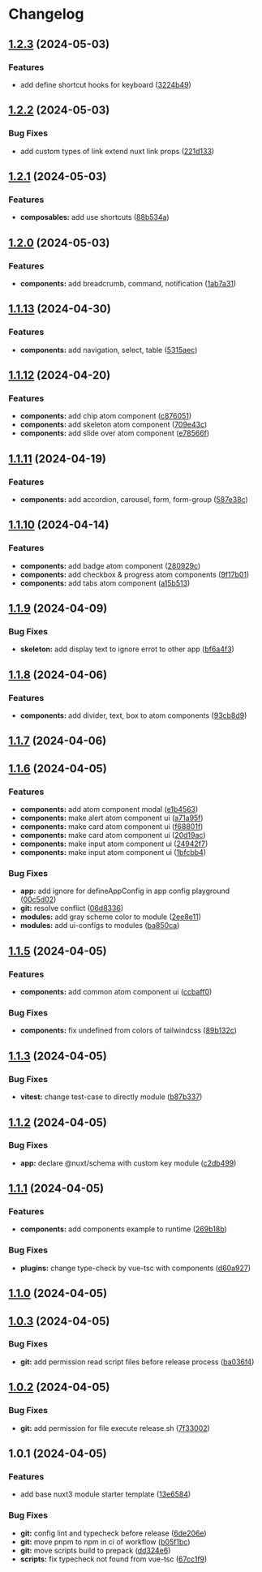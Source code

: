 # Changelog

## [1.2.3](https://github.com/toantranmei/mei-nuxt3-ui/compare/v1.2.2...v1.2.3) (2024-05-03)


### Features

* add define shortcut hooks for keyboard ([3224b49](https://github.com/toantranmei/mei-nuxt3-ui/commit/3224b49c9f2d870281ad6de5dd77dc4a4eeb33a8))

## [1.2.2](https://github.com/toantranmei/mei-nuxt3-ui/compare/v1.2.1...v1.2.2) (2024-05-03)


### Bug Fixes

* add custom types of link extend nuxt link props ([221d133](https://github.com/toantranmei/mei-nuxt3-ui/commit/221d13318630db54de46bcd83c153998baba1bfe))

## [1.2.1](https://github.com/toantranmei/mei-nuxt3-ui/compare/v1.2.0...v1.2.1) (2024-05-03)


### Features

* **composables:** add use shortcuts ([88b534a](https://github.com/toantranmei/mei-nuxt3-ui/commit/88b534a566881a96a073643a538ba87d1393285b))

## [1.2.0](https://github.com/toantranmei/mei-nuxt3-ui/compare/v1.1.13...v1.2.0) (2024-05-03)


### Features

* **components:** add breadcrumb, command, notification ([1ab7a31](https://github.com/toantranmei/mei-nuxt3-ui/commit/1ab7a317b35858694a1943d7ecf6b7bee98d426a))

## [1.1.13](https://github.com/toantranmei/mei-nuxt3-ui/compare/v1.1.12...v1.1.13) (2024-04-30)


### Features

* **components:** add navigation, select, table ([5315aec](https://github.com/toantranmei/mei-nuxt3-ui/commit/5315aec8c128c1eed9df8f737e54c4f75d799f26))

## [1.1.12](https://github.com/toantranmei/mei-nuxt3-ui/compare/v1.1.11...v1.1.12) (2024-04-20)


### Features

* **components:** add chip atom component ([c876051](https://github.com/toantranmei/mei-nuxt3-ui/commit/c876051012a2476e8552b4232bbaefcbf1028978))
* **components:** add skeleton atom component ([709e43c](https://github.com/toantranmei/mei-nuxt3-ui/commit/709e43cca4e0887485ad25e4274a741f3b7c2d28))
* **components:** add slide over atom component ([e78566f](https://github.com/toantranmei/mei-nuxt3-ui/commit/e78566fb79f7f93e3470937a919de65304f2793b))

## [1.1.11](https://github.com/toantranmei/mei-nuxt3-ui/compare/v1.1.10...v1.1.11) (2024-04-19)


### Features

* **components:** add accordion, carousel, form, form-group ([587e38c](https://github.com/toantranmei/mei-nuxt3-ui/commit/587e38c2dca62a587e8d2dcf37410d0a567ccc7e))

## [1.1.10](https://github.com/toantranmei/mei-nuxt3-ui/compare/v1.1.9...v1.1.10) (2024-04-14)


### Features

* **components:** add badge atom component ([280929c](https://github.com/toantranmei/mei-nuxt3-ui/commit/280929cc597a73cafbdbafce58188f93d8d2d542))
* **components:** add checkbox \& progress atom components ([9f17b01](https://github.com/toantranmei/mei-nuxt3-ui/commit/9f17b015b3f1e679087c3aaba0e1ef7c99ed202f))
* **components:** add tabs atom component ([a15b513](https://github.com/toantranmei/mei-nuxt3-ui/commit/a15b5137ede7b4743d0a1e52e3669864d9960c20))

## [1.1.9](https://github.com/toantranmei/mei-nuxt3-ui/compare/v1.1.8...v1.1.9) (2024-04-09)


### Bug Fixes

* **skeleton:** add display text to ignore errot to other app ([bf6a4f3](https://github.com/toantranmei/mei-nuxt3-ui/commit/bf6a4f386a8726ea190b110bb22c71acabeaebae))

## [1.1.8](https://github.com/toantranmei/mei-nuxt3-ui/compare/v1.1.7...v1.1.8) (2024-04-06)


### Features

* **components:** add divider, text, box to atom components ([93cb8d9](https://github.com/toantranmei/mei-nuxt3-ui/commit/93cb8d95aad389593ed52eba5904bb54fb704744))

## [1.1.7](https://github.com/toantranmei/mei-nuxt3-ui/compare/v1.1.6...v1.1.7) (2024-04-06)

## [1.1.6](https://github.com/toantranmei/mei-nuxt3-ui/compare/v1.1.5...v1.1.6) (2024-04-05)


### Features

* **components:** add atom component modal ([e1b4563](https://github.com/toantranmei/mei-nuxt3-ui/commit/e1b45636e0808aaccc738ba711582f44598c51ae))
* **components:** make alert atom component ui ([a71a95f](https://github.com/toantranmei/mei-nuxt3-ui/commit/a71a95fac49a00e50367c24a249e24cac5398e61))
* **components:** make card atom component ui ([f68801f](https://github.com/toantranmei/mei-nuxt3-ui/commit/f68801f5eacfae23ea92edc0faebbb5f17a341bb))
* **components:** make card atom component ui ([20d19ac](https://github.com/toantranmei/mei-nuxt3-ui/commit/20d19ac1b987d42f69c0a0236346385687ed07ad))
* **components:** make input atom component ui ([24942f7](https://github.com/toantranmei/mei-nuxt3-ui/commit/24942f7ac235b649e0457e5af5afbb73d571ac31))
* **components:** make input atom component ui ([1bfcbb4](https://github.com/toantranmei/mei-nuxt3-ui/commit/1bfcbb47d95de173d179b2ce47834f8b0d6ad9d2))


### Bug Fixes

* **app:** add ignore for defineAppConfig in app config playground ([00c5d02](https://github.com/toantranmei/mei-nuxt3-ui/commit/00c5d02d5bf7b3013ccdf4ecc4c8f5f52b07ffbe))
* **git:** resolve conflict ([06d8336](https://github.com/toantranmei/mei-nuxt3-ui/commit/06d8336e97c26183223fad7208918e2e9ebfd977))
* **modules:** add gray scheme color to module ([2ee8e11](https://github.com/toantranmei/mei-nuxt3-ui/commit/2ee8e118a1286af78badaa88f425f8002dab3b19))
* **modules:** add ui-configs to modules ([ba850ca](https://github.com/toantranmei/mei-nuxt3-ui/commit/ba850ca1aa21fc85e83bc912d9d8bc20596721d0))

## [1.1.5](https://github.com/toantranmei/mei-nuxt3-ui/compare/v1.1.3...v1.1.5) (2024-04-05)


### Features

* **components:** add common atom component ui ([ccbaff0](https://github.com/toantranmei/mei-nuxt3-ui/commit/ccbaff02ad4dc02c46308215198d545ba53600fc))


### Bug Fixes

* **components:** fix undefined from colors of tailwindcss ([89b132c](https://github.com/toantranmei/mei-nuxt3-ui/commit/89b132cad07a7165310b0e9d0961ffcc24f97d24))

## [1.1.3](https://github.com/toantranmei/mei-nuxt3-ui/compare/v1.1.2...v1.1.3) (2024-04-05)


### Bug Fixes

* **vitest:** change test-case to directly module ([b87b337](https://github.com/toantranmei/mei-nuxt3-ui/commit/b87b337da38aff7c5dec4219fcce723a3ecf5f08))

## [1.1.2](https://github.com/toantranmei/mei-nuxt3-ui/compare/v1.1.1...v1.1.2) (2024-04-05)


### Bug Fixes

* **app:** declare @nuxt/schema with custom key module ([c2db499](https://github.com/toantranmei/mei-nuxt3-ui/commit/c2db499a2649d893718814e9bc0a3f0e93595d9d))

## [1.1.1](https://github.com/toantranmei/mei-nuxt3-ui/compare/v1.1.0...v1.1.1) (2024-04-05)


### Features

* **components:** add components example to runtime ([269b18b](https://github.com/toantranmei/mei-nuxt3-ui/commit/269b18b43be785184e821c8572662c54cdc16cf9))


### Bug Fixes

* **plugins:** change type-check by vue-tsc with components ([d60a927](https://github.com/toantranmei/mei-nuxt3-ui/commit/d60a927abcf124af9df2b78eda60083d49db63a8))

## [1.1.0](https://github.com/toantranmei/mei-nuxt3-ui/compare/v1.0.3...v1.1.0) (2024-04-05)

## [1.0.3](https://github.com/toantranmei/mei-nuxt3-ui/compare/v1.0.2...v1.0.3) (2024-04-05)


### Bug Fixes

* **git:** add permission read script files before release process ([ba036f4](https://github.com/toantranmei/mei-nuxt3-ui/commit/ba036f4d5a9557fa392bf0bfbf968dd8e43f9b99))

## [1.0.2](https://github.com/toantranmei/mei-nuxt3-ui/compare/v1.0.1...v1.0.2) (2024-04-05)


### Bug Fixes

* **git:** add permission for file execute release.sh ([7f33002](https://github.com/toantranmei/mei-nuxt3-ui/commit/7f3300225af03be7c0e90cbec0c2758b6b1f912e))

## 1.0.1 (2024-04-05)


### Features

* add base nuxt3 module starter template ([13e6584](https://github.com/toantranmei/mei-nuxt3-ui/commit/13e65844021d6c52667fc58bce67ae8cbb438b87))


### Bug Fixes

* **git:** config lint and typecheck before release ([6de206e](https://github.com/toantranmei/mei-nuxt3-ui/commit/6de206eb28facffddfd4994471d3954c9f9cba42))
* **git:** move pnpm to npm in ci of workflow ([b05f1bc](https://github.com/toantranmei/mei-nuxt3-ui/commit/b05f1bccb70c2401a174ba4712e31966fb5a9cf4))
* **git:** move scripts build to prepack ([dd324e6](https://github.com/toantranmei/mei-nuxt3-ui/commit/dd324e64adba085dfe0b7dfb5dfd136887781e96))
* **scripts:** fix typecheck not found from vue-tsc ([67cc1f9](https://github.com/toantranmei/mei-nuxt3-ui/commit/67cc1f9c10d249787df2de5075ad39a78f984e74))
